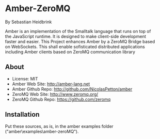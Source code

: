 Amber-ZeroMQ
=====

By Sebastian Heidbrink

Amber is an implementation of the Smalltalk language that runs on top of the JavaScript runtime. It is designed to make client-side development faster and easier.
This Project enhances Amber by a ZeroMQ Bridge based on WebSockets. 
This shall enable sofisticated distributed applications including Amber clients based on ZeroMQ communication library

About
-------
* License:                        MIT
* Amber Web Site:                 http://amber-lang.net
* Amber Github Repo:              http://github.com/NicolasPetton/amber
* ZeroMQ Web Site:          http://www.zeromq.org/
* ZeroMQ Github Repo:       https://github.com/zeromq

Installation
--------

Put these sources, as is, in the amber examples folder ("amber\examples\amber-zeroMQ").



